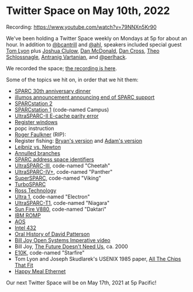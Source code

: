 # Twitter Space on May 10th, 2022

Recording: https://www.youtube.com/watch?v=79NNXn5Kr90

We've been holding a Twitter Space weekly on Mondays at 5p for about an hour. In addition to [@bcantrill](https://twitter.com/bcantrill) and [@ahl](https://twitter.com/ahl), speakers included special guest [Tom Lyon](https://twitter.com/aka_pugs) plus [Joshua Clulow](https://twitter.com/jmclulow), [Dan McDonald](https://twitter.com/kebesays), [Dan Cross](https://twitter.com/dancrossnyc), [Theo Schlossnagle](https://twitter.com/postwait), [Antranig Vartanian](https://twitter.com/antranigv), and [@perlhack](https://twitter.com/perlhack).

We recorded the space; [the recording is here](https://youtu.be/79NNXn5Kr90).

Some of the topics we hit on, in order that we hit them:

-   [SPARC 30th anniversary dinner](https://twitter.com/aka_pugs/status/1391238774978347010)
-   [illumos announcement announcing end of SPARC support](https://github.com/illumos/ipd/blob/master/ipd/0019/README.md)
-   [SPARCstation 2](https://en.wikipedia.org/wiki/SPARCstation_2)
-   [SPARCstation 1](https://en.wikipedia.org/wiki/SPARCstation) (code-named Campus)
-   [UltraSPARC-II E-cache parity error](https://www.theregister.com/2001/03/07/sun_suffers_ultrasparc_ii_cache/)
-   [Register windows](https://en.wikipedia.org/wiki/Register_window)
-   popc instruction
-   [Roger Faulkner](https://thenewstack.io/remembering-roger-faulkner/) (RIP):
-   Register fishing: [Bryan's version](http://dtrace.org/blogs/bmc/2005/01/25/solaris-10-revealed/) and [Adam's version](https://github.com/illumos/illumos-gate/blob/eee96f107560ac00d5cc32e4aa8a02376aaf19d4/usr/src/uts/sparc/dtrace/dtrace_asm.s#L430)
-   [Leibniz vs. Newton](https://en.wikipedia.org/wiki/Leibniz%E2%80%93Newton_calculus_controversy)
-   [Annulled branches](https://stackoverflow.com/questions/604119/how-is-an-annulled-branch-different-from-a-regular-branch) 
-   [SPARC address space identifiers](https://stackoverflow.com/questions/11743464/what-is-the-corresponding-register-in-sparc-architecture-for-x86-cr3)
-   [UltraSPARC-III](https://en.wikipedia.org/wiki/UltraSPARC_III), code-named "Cheetah"
-   [UltraSPARC-IV+](https://en.wikipedia.org/wiki/UltraSPARC_IV), code-named "Panther"
-   [SuperSPARC](https://en.wikipedia.org/wiki/SuperSPARC), code-named "Viking"
-   [TurboSPARC](https://en.wikipedia.org/wiki/TurboSPARC)
-   [Ross Technology](https://en.wikipedia.org/wiki/Ross_Technology)
-   [Ultra 1](https://en.wikipedia.org/wiki/Ultra_1), code-named "Electron"
-   [UltraSPARC-T1](https://en.wikipedia.org/wiki/UltraSPARC_T1), code-named "Niagara"
-   [Sun Fire V880](https://en.wikipedia.org/wiki/Sun_Fire), code-named "Daktari"
-   [IBM ROMP](https://en.wikipedia.org/wiki/IBM_ROMP)
-   [AOS](https://en.wikipedia.org/wiki/IBM_RT_PC)
-   [Intel 432](http://dtrace.org/blogs/bmc/2008/07/18/revisiting-the-intel-432/)
-   [Oral History of David Patterson](http://archive.computerhistory.org/resources/access/text/2012/04/102658154-05-01-acc.pdf) 
-   [Bill Joy Open Systems Imperative video](https://twitter.com/antranigv/status/1391923857750122496) 
-   Bill Joy, [The Future Doesn't Need Us](https://www.wired.com/2000/04/joy-2/), ca. 2000
-   [E10K](https://en.wikipedia.org/wiki/Sun_Enterprise#Enterprise_10000), code-named "Starfire"
-   Tom Lyon and Joseph Skudlarek's USENIX 1985 paper, [All The Chips That Fit](https://drive.google.com/file/d/1jVG5YXw_1JNlDwpbLi58dW1dbEQLON3M/view)
-   [Happy Meal Ethernet](http://www.ozguru.mu.nu/archives/2005/01/happy_meal_ethe.html)

Our next Twitter Space will be on May 17th, 2021 at 5p Pacific!
